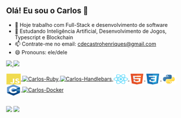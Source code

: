 ## Olá! Eu sou o Carlos 👋

- 🔭 Hoje trabalho com Full-Stack e desenvolvimento de software
- 🌱 Estudando Inteligência Artificial, Desenvolvimento de Jogos, Typescript e Blockchain
- 📫 Contrate-me no email: cdecastrohenriques@gmail.com
- 😄 Pronouns: ele/dele

<div>
  <a href="https://github.com/CECH-Carlos">
  <img height="180em" src="https://github-readme-stats.vercel.app/api?username=CECH-Carlos&show_icons=true&theme=radical&include_all_commits=true&conut_private=true"/>
  <img height="180em" src="https://github-readme-stats.vercel.app/api/top-langs/?username=CECH-Carlos&layout=compact&langs_count=16&theme=radical"/>
</div>

<div style="display: inline_block"><br>
  <img align="center" alt="Carlos-Js" height="30" width="40" src="https://raw.githubusercontent.com/devicons/devicon/master/icons/javascript/javascript-plain.svg">
  <img align="center" alt="Carlos-Ruby" height="30" width="40" src="https://cdn.jsdelivr.net/gh/devicons/devicon/icons/ruby/ruby-original.svg">
  <img align="center" alt="Carlos-Handlebars" height="40" width="50" src="https://cdn.jsdelivr.net/gh/devicons/devicon/icons/handlebars/handlebars-original-wordmark.svg">
  <img align="center" alt="Carlos-React" height="30" width="40" src="https://raw.githubusercontent.com/devicons/devicon/master/icons/react/react-original.svg">
  <img align="center" alt="Carlos-HTML" height="30" width="40" src="https://raw.githubusercontent.com/devicons/devicon/master/icons/html5/html5-original.svg">
  <img align="center" alt="Carlos-CSS" height="30" width="40" src="https://raw.githubusercontent.com/devicons/devicon/master/icons/css3/css3-original.svg">
  <img align="center" alt="Carlos-Python" height="30" width="40" src="https://raw.githubusercontent.com/devicons/devicon/master/icons/python/python-original.svg">
  <img align="center" alt="Carlos-C++" height="30" width="40" src="https://raw.githubusercontent.com/devicons/devicon/master/icons/cplusplus/cplusplus-original.svg">
  <img align="center" alt="Carlos-Docker" height="30" width="40" src="https://cdn.jsdelivr.net/gh/devicons/devicon/icons/docker/docker-original-wordmark.svg">
</div>

##

<div> 
  <a href = "mailto:cdecastrohenriques@gmail.com"><img src="https://img.shields.io/badge/-Gmail-%23333?style=for-the-badge&logo=gmail&logoColor=white" target="_blank"></a>
  <a href="https://www.linkedin.com/in/carlos-eduardo-de-castro-henriques-106331208/" target="_blank"><img src="https://img.shields.io/badge/-LinkedIn-%230077B5?style=for-the-badge&logo=linkedin&logoColor=white" target="_blank"></a>  
</div>
